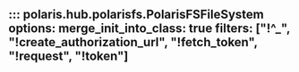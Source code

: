 ::: polaris.hub.polarisfs.PolarisFSFileSystem
    options: 
        merge_init_into_class: true
        filters: ["!^_", "!create_authorization_url", "!fetch_token", "!request", "!token"]
---
